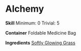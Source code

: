 <!-- TITLE: Fluffy Pipe Grass -->
<!-- SUBTITLE: Fluffy dried grass, used in pipe smoking -->


# Alchemy
**Skill**
Minimum: 0
Trivial: 5


**Container**
Foldable Medicine Bag

**Ingredients**
[Softly Glowing Grass](softly-glowing-grass)